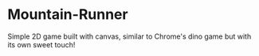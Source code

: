 # Mountain-Runner

Simple 2D game built with canvas, similar to Chrome's dino game but with its own sweet touch!
